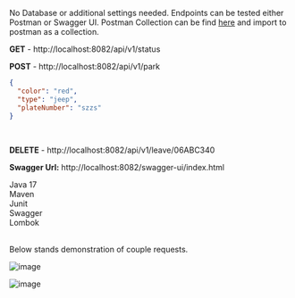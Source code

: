 No Database or additional settings needed. 
Endpoints can be tested either Postman or Swagger UI.
Postman Collection can be find <a href="https://drive.google.com/file/d/1iQSnp6GW5yNkuHI4exyWRt4hs7KCWcpA/view?usp=sharing">here</a> and import to postman as a collection.

<b> GET</b> - http://localhost:8082/api/v1/status

<b> POST</b> - http://localhost:8082/api/v1/park  <br>

```json
{
  "color": "red",
  "type": "jeep",
  "plateNumber": "szzs"
}
```
 <br>

<b> DELETE</b> - http://localhost:8082/api/v1/leave/06ABC340

<b>Swagger Url:</b>  http://localhost:8082/swagger-ui/index.html


Java 17  <br>
Maven   <br>
Junit   <br>
Swagger  <br>
Lombok  <br>  <br>


Below stands demonstration of couple requests.

![image](https://github.com/tbayzin/Garage/assets/6651143/7b8b48ea-52bc-4526-9804-32f0306095c5)    <br>

![image](https://github.com/tbayzin/Garage/assets/6651143/0c15b8aa-24ee-4e31-8abc-bc9a6bacc82f)  <br>



